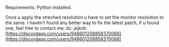 Requirements:
Python installed.


Once u apply the streched resolution u have to set the monitor resolution to the same. 
I haven't found any better way to fix the latest patch, if u found one, feel free to contact me: 
dc: jejkob [https://discordapp.com/users/948601208858370068](https://discordapp.com/users/948601208858370068)
